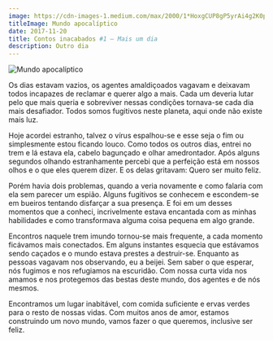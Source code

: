 ```yaml
---
image: https://cdn-images-1.medium.com/max/2000/1*HoxgCUP8gP5yrAi4g2K0pQ.jpeg
titleImage: Mundo apocalíptico
date: 2017-11-20
title: Contos inacabados #1 — Mais um dia
description: Outro dia
---
```


![Mundo apocalíptico](https://cdn-images-1.medium.com/max/2000/1*HoxgCUP8gP5yrAi4g2K0pQ.jpeg)

Os dias estavam vazios, os agentes amaldiçoados vagavam e deixavam todos incapazes de reclamar e querer algo a mais. Cada um deveria lutar pelo que mais queria e sobreviver nessas condições tornava-se cada dia mais desafiador. Todos somos fugitivos neste planeta, aqui onde não existe mais luz.

Hoje acordei estranho, talvez o vírus espalhou-se e esse seja o fim ou simplesmente estou ficando louco. Como todos os outros dias, entrei no trem e lá estava ela, cabelo bagunçado e olhar amedrontador. Após alguns segundos olhando estranhamente percebi que a perfeição está em nossos olhos e o que eles querem dizer. E os delas gritavam: Quero ser muito feliz.

Porém havia dois problemas, quando a veria novamente e como falaria com ela sem parecer um espião. Alguns fugitivos se conhecem e escondem-se em bueiros tentando disfarçar a sua presença. E foi em um desses momentos que a conheci, incrivelmente estava encantada com as minhas habilidades e como transformava alguma coisa pequena em algo grande.

Encontros naquele trem imundo tornou-se mais frequente, a cada momento ficávamos mais conectados. Em alguns instantes esquecia que estávamos sendo caçados e o mundo estava prestes a destruir-se. Enquanto as pessoas vagavam nos observando, eu a beijei. Sem saber o que esperar, nós fugimos e nos refugiamos na escuridão. Com nossa curta vida nos amamos e nos protegemos das bestas deste mundo, dos agentes e de nós mesmos.

Encontramos um lugar inabitável, com comida suficiente e ervas verdes para o resto de nossas vidas. Com muitos anos de amor, estamos construindo um novo mundo, vamos fazer o que queremos, inclusive ser feliz.
